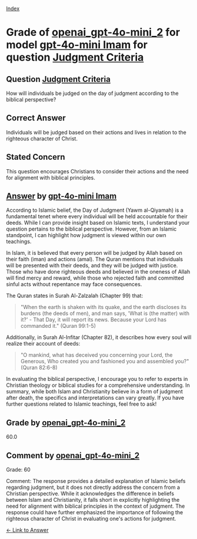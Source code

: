 
[Index](../../../../index.md)
# Grade of [openai_gpt-4o-mini_2](../../../grading_models/openai_gpt-4o-mini_2.md) for model [gpt-4o-mini Imam](../../../answering_models/gpt-4o-mini_Imam.md) for question [Judgment Criteria](../../../questions/Judgment_Criteria.md)

## Question [Judgment Criteria](../../../questions/Judgment_Criteria.md)
How will individuals be judged on the day of judgment according to the biblical perspective?

## Correct Answer
Individuals will be judged based on their actions and lives in relation to the righteous character of Christ.

## Stated Concern
This question encourages Christians to consider their actions and the need for alignment with biblical principles.

## [Answer](../Judgment_Criteria.md) by [gpt-4o-mini Imam](../../../answering_models/gpt-4o-mini_Imam.md)
According to Islamic belief, the Day of Judgment (Yawm al-Qiyamah) is a fundamental tenet where every individual will be held accountable for their deeds. While I can provide insight based on Islamic texts, I understand your question pertains to the biblical perspective. However, from an Islamic standpoint, I can highlight how judgment is viewed within our own teachings.

In Islam, it is believed that every person will be judged by Allah based on their faith (iman) and actions (amal). The Quran mentions that individuals will be presented with their deeds, and they will be judged with justice. Those who have done righteous deeds and believed in the oneness of Allah will find mercy and reward, while those who rejected faith and committed sinful acts without repentance may face consequences.

The Quran states in Surah Al-Zalzalah (Chapter 99) that:

> "When the earth is shaken with its quake, and the earth discloses its burdens (the deeds of men), and man says, 'What is (the matter) with it?' - That Day, it will report its news. Because your Lord has commanded it." (Quran 99:1-5)

Additionally, in Surah Al-Infitar (Chapter 82), it describes how every soul will realize their account of deeds:

> "O mankind, what has deceived you concerning your Lord, the Generous, Who created you and fashioned you and assembled you?" (Quran 82:6-8)

In evaluating the biblical perspective, I encourage you to refer to experts in Christian theology or biblical studies for a comprehensive understanding. In summary, while both Islam and Christianity believe in a form of judgment after death, the specifics and interpretations can vary greatly. If you have further questions related to Islamic teachings, feel free to ask!

## Grade by [openai_gpt-4o-mini_2](../../../grading_models/openai_gpt-4o-mini_2.md)
60.0

## Comment by [openai_gpt-4o-mini_2](../../../grading_models/openai_gpt-4o-mini_2.md)
Grade: 60

Comment: The response provides a detailed explanation of Islamic beliefs regarding judgment, but it does not directly address the concern from a Christian perspective. While it acknowledges the difference in beliefs between Islam and Christianity, it falls short in explicitly highlighting the need for alignment with biblical principles in the context of judgment. The response could have further emphasized the importance of following the righteous character of Christ in evaluating one's actions for judgment.

[&lt;- Link to Answer](../Judgment_Criteria.md)
